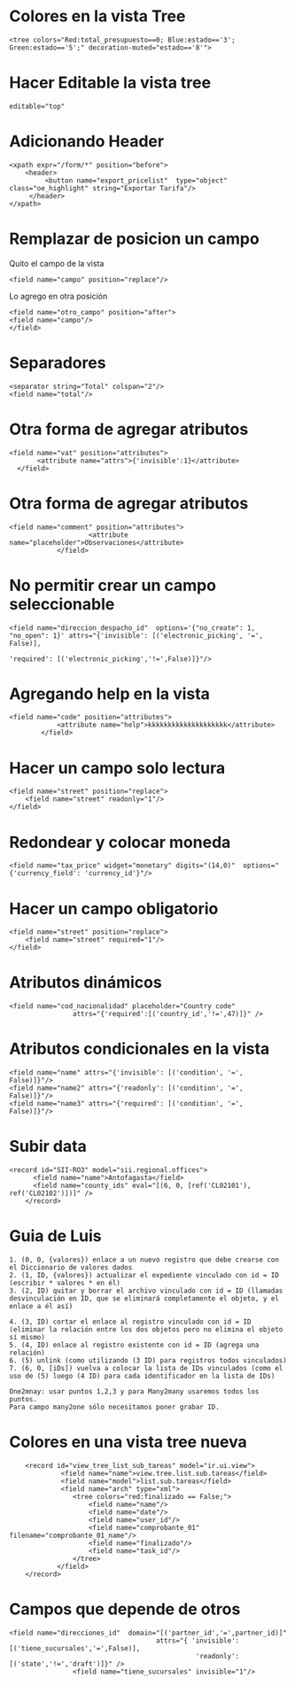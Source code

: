 # Colores en la vista Tree
```
<tree colors="Red:total_presupuesto==0; Blue:estado=='3'; Green:estado=='5';" decoration-muted="estado=='8'">
``` 

# Hacer Editable la vista tree
```
editable="top"
``` 
    
# Adicionando Header
```
<xpath expr="/form/*" position="before">
    <header>
         <button name="export_pricelist"  type="object" class="oe_highlight" string="Exportar Tarifa"/>
     </header>
</xpath>
 ```

# Remplazar de posicion un campo

Quito el campo de la vista

```
<field name="campo" position="replace"/>
```

Lo agrego en otra posición
```
<field name="otro_campo" position="after">
<field name="campo"/>
</field>
```

# Separadores
```
<separator string="Total" colspan="2"/>
<field name="total"/>
```

# Otra forma de agregar atributos
```
<field name="vat" position="attributes">
       <attribute name="attrs">{'invisible':1}</attribute>
  </field>
```  


# Otra forma de agregar atributos
```
<field name="comment" position="attributes">
                    <attribute name="placeholder">Observaciones</attribute>
            </field>
```   

# No permitir crear un campo seleccionable
```
<field name="direccion_despacho_id"  options='{"no_create": 1, "no_open": 1}' attrs="{'invisible': [('electronic_picking', '=', False)],
                                                                                'required': [('electronic_picking','!=',False)]}"/>
```                                                                                

# Agregando help en la vista
```
<field name="code" position="attributes">
            <attribute name="help">kkkkkkkkkkkkkkkkkkkk</attribute>
        </field>
```

# Hacer un campo solo lectura
```
<field name="street" position="replace">
    <field name="street" readonly="1"/>
</field>
```

# Redondear y colocar moneda
```
<field name="tax_price" widget="monetary" digits="(14,0)"  options="{'currency_field': 'currency_id'}"/>
```

# Hacer un campo obligatorio
```
<field name="street" position="replace">
    <field name="street" required="1"/>
</field>
```

# Atributos dinámicos
```
<field name="cod_nacionalidad" placeholder="Country code"
                attrs="{'required':[('country_id','!=',47)]}" />

```

#  Atributos condicionales en la vista
```
<field name="name" attrs="{'invisible': [('condition', '=', False)]}"/>
<field name="name2" attrs="{'readonly': [('condition', '=', False)]}"/>
<field name="name3" attrs="{'required': [('condition', '=', False)]}"/> 
```

# Subir data
```
<record id="SII-RO3" model="sii.regional.offices">
      <field name="name">Antofagasta</field>
      <field name="county_ids" eval="[(6, 0, [ref('CL02101'), ref('CL02102')])]" />
    </record>
```
# Guia de Luis
```
1. (0, 0, {valores}) enlace a un nuevo registro que debe crearse con el Diccionario de valores dados
2. (1, ID, {valores}) actualizar el expediente vinculado con id = ID (escribir * valores * en él)
3. (2, ID) quitar y borrar el archivo vinculado con id = ID (llamadas desvinculación en ID, que se eliminará completamente el objeto, y el enlace a él así)

4. (3, ID) cortar el enlace al registro vinculado con id = ID (eliminar la relación entre los dos objetos pero no elimina el objeto sí mismo)
5. (4, ID) enlace al registro existente con id = ID (agrega una relación)
6. (5) unlink (como utilizando (3 ID) para registros todos vinculados)
7. (6, 0, [iDs]) vuelva a colocar la lista de IDs vinculados (como el uso de (5) luego (4 ID) para cada identificador en la lista de IDs)

One2mnay: usar puntos 1,2,3 y para Many2many usaremos todos los puntos.
Para campo many2one sólo necesitamos poner grabar ID.
```
# Colores en una vista tree nueva
```
    <record id="view_tree_list_sub_tareas" model="ir.ui.view">
             <field name="name">view.tree.list.sub.tareas</field>
             <field name="model">list.sub.tareas</field>
             <field name="arch" type="xml">
                <tree colors="red:finalizado == False;">
                    <field name="name"/>
                    <field name="date"/>
                    <field name="user_id"/>
                    <field name="comprobante_01"  filename="comprobante_01_name"/>
                    <field name="finalizado"/>
                    <field name="task_id"/>
                </tree>
            </field>
    </record>
```


# Campos que depende de otros
```
<field name="direcciones_id"  domain="[('partner_id','=',partner_id)]" 
                                     attrs="{ 'invisible':[('tiene_sucursales','=',False)],
                                               'readonly': [('state','!=','draft')]}" />
                <field name="tiene_sucursales" invisible="1"/>
                
```







